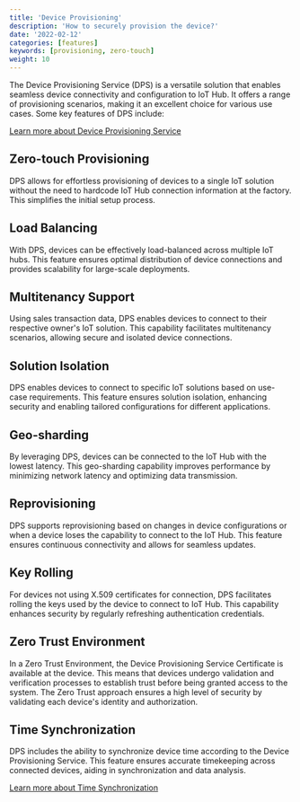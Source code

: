 ```yaml
---
title: 'Device Provisioning'
description: 'How to securely provision the device?'
date: '2022-02-12'
categories: [features]
keywords: [provisioning, zero-touch]
weight: 10
---
```


The Device Provisioning Service (DPS) is a versatile solution that enables seamless device connectivity and configuration to IoT Hub. It offers a range of provisioning scenarios, making it an excellent choice for various use cases. Some key features of DPS include:

[Learn more about Device Provisioning Service](/device-provisioning-service)

## Zero-touch Provisioning

DPS allows for effortless provisioning of devices to a single IoT solution without the need to hardcode IoT Hub connection information at the factory. This simplifies the initial setup process.

## Load Balancing

With DPS, devices can be effectively load-balanced across multiple IoT hubs. This feature ensures optimal distribution of device connections and provides scalability for large-scale deployments.

## Multitenancy Support

Using sales transaction data, DPS enables devices to connect to their respective owner's IoT solution. This capability facilitates multitenancy scenarios, allowing secure and isolated device connections.

## Solution Isolation

DPS enables devices to connect to specific IoT solutions based on use-case requirements. This feature ensures solution isolation, enhancing security and enabling tailored configurations for different applications.

## Geo-sharding

By leveraging DPS, devices can be connected to the IoT Hub with the lowest latency. This geo-sharding capability improves performance by minimizing network latency and optimizing data transmission.

## Reprovisioning

DPS supports reprovisioning based on changes in device configurations or when a device loses the capability to connect to the IoT Hub. This feature ensures continuous connectivity and allows for seamless updates.

## Key Rolling

For devices not using X.509 certificates for connection, DPS facilitates rolling the keys used by the device to connect to IoT Hub. This capability enhances security by regularly refreshing authentication credentials.

## Zero Trust Environment

In a Zero Trust Environment, the Device Provisioning Service Certificate is available at the device. This means that devices undergo validation and verification processes to establish trust before being granted access to the system. The Zero Trust approach ensures a high level of security by validating each device's identity and authorization.

## Time Synchronization

DPS includes the ability to synchronize device time according to the Device Provisioning Service. This feature ensures accurate timekeeping across connected devices, aiding in synchronization and data analysis.

[Learn more about Time Synchronization](/docs/features/secured-onboarding-devices/time-synchronization)
